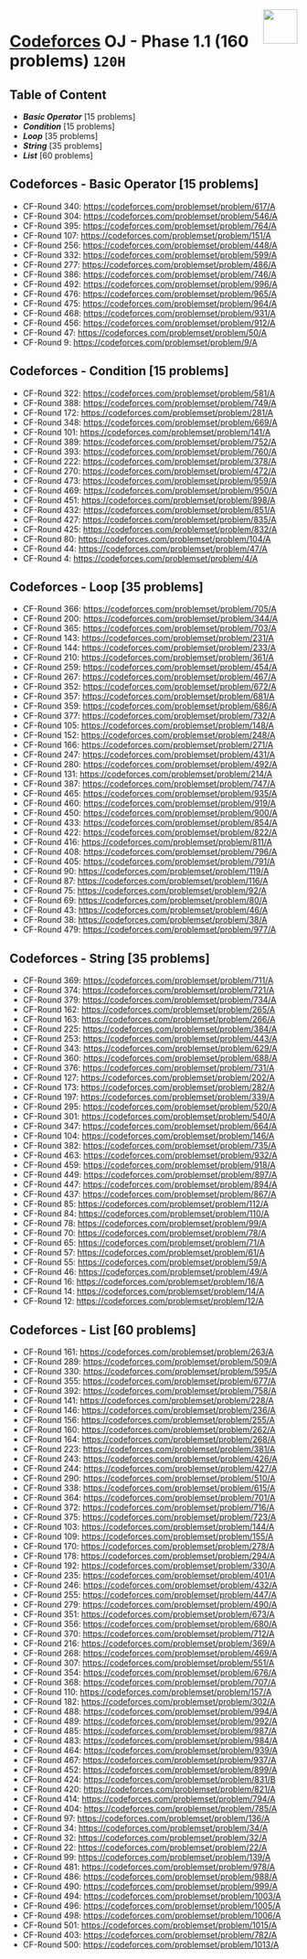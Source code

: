 <img align="right" width="60" height="60" src="https://github.com/cs-MohamedAyman/Problem-Solving-Training/blob/master/online-judges-logos/codeforces.jpg">

# [Codeforces](https://codeforces.com/) OJ - Phase 1.1 (160 problems) `120H`

## Table of Content

- ***Basic Operator*** [15 problems]
- ***Condition***      [15 problems]
- ***Loop***           [35 problems]
- ***String***         [35 problems]
- ***List***           [60 problems]

## Codeforces - Basic Operator [15 problems]

- CF-Round 340: https://codeforces.com/problemset/problem/617/A
- CF-Round 304: https://codeforces.com/problemset/problem/546/A
- CF-Round 395: https://codeforces.com/problemset/problem/764/A
- CF-Round 107: https://codeforces.com/problemset/problem/151/A
- CF-Round 256: https://codeforces.com/problemset/problem/448/A
- CF-Round 332: https://codeforces.com/problemset/problem/599/A
- CF-Round 277: https://codeforces.com/problemset/problem/486/A
- CF-Round 386: https://codeforces.com/problemset/problem/746/A
- CF-Round 492: https://codeforces.com/problemset/problem/996/A
- CF-Round 476: https://codeforces.com/problemset/problem/965/A
- CF-Round 475: https://codeforces.com/problemset/problem/964/A
- CF-Round 468: https://codeforces.com/problemset/problem/931/A
- CF-Round 456: https://codeforces.com/problemset/problem/912/A
- CF-Round 47: https://codeforces.com/problemset/problem/50/A
- CF-Round 9: https://codeforces.com/problemset/problem/9/A

## Codeforces - Condition [15 problems]

- CF-Round 322: https://codeforces.com/problemset/problem/581/A
- CF-Round 388: https://codeforces.com/problemset/problem/749/A
- CF-Round 172: https://codeforces.com/problemset/problem/281/A
- CF-Round 348: https://codeforces.com/problemset/problem/669/A
- CF-Round 101: https://codeforces.com/problemset/problem/141/A
- CF-Round 389: https://codeforces.com/problemset/problem/752/A
- CF-Round 393: https://codeforces.com/problemset/problem/760/A
- CF-Round 222: https://codeforces.com/problemset/problem/378/A
- CF-Round 270: https://codeforces.com/problemset/problem/472/A
- CF-Round 473: https://codeforces.com/problemset/problem/959/A
- CF-Round 469: https://codeforces.com/problemset/problem/950/A
- CF-Round 451: https://codeforces.com/problemset/problem/898/A
- CF-Round 432: https://codeforces.com/problemset/problem/851/A
- CF-Round 427: https://codeforces.com/problemset/problem/835/A
- CF-Round 425: https://codeforces.com/problemset/problem/832/A
- CF-Round 80: https://codeforces.com/problemset/problem/104/A
- CF-Round 44: https://codeforces.com/problemset/problem/47/A
- CF-Round 4: https://codeforces.com/problemset/problem/4/A

## Codeforces - Loop [35 problems]

- CF-Round 366: https://codeforces.com/problemset/problem/705/A
- CF-Round 200: https://codeforces.com/problemset/problem/344/A
- CF-Round 365: https://codeforces.com/problemset/problem/703/A
- CF-Round 143: https://codeforces.com/problemset/problem/231/A
- CF-Round 144: https://codeforces.com/problemset/problem/233/A
- CF-Round 210: https://codeforces.com/problemset/problem/361/A
- CF-Round 259: https://codeforces.com/problemset/problem/454/A
- CF-Round 267: https://codeforces.com/problemset/problem/467/A
- CF-Round 352: https://codeforces.com/problemset/problem/672/A
- CF-Round 357: https://codeforces.com/problemset/problem/681/A
- CF-Round 359: https://codeforces.com/problemset/problem/686/A
- CF-Round 377: https://codeforces.com/problemset/problem/732/A
- CF-Round 105: https://codeforces.com/problemset/problem/148/A
- CF-Round 152: https://codeforces.com/problemset/problem/248/A
- CF-Round 166: https://codeforces.com/problemset/problem/271/A
- CF-Round 247: https://codeforces.com/problemset/problem/431/A
- CF-Round 280: https://codeforces.com/problemset/problem/492/A
- CF-Round 131: https://codeforces.com/problemset/problem/214/A
- CF-Round 387: https://codeforces.com/problemset/problem/747/A
- CF-Round 465: https://codeforces.com/problemset/problem/935/A
- CF-Round 460: https://codeforces.com/problemset/problem/919/A
- CF-Round 450: https://codeforces.com/problemset/problem/900/A
- CF-Round 433: https://codeforces.com/problemset/problem/854/A
- CF-Round 422: https://codeforces.com/problemset/problem/822/A
- CF-Round 416: https://codeforces.com/problemset/problem/811/A
- CF-Round 408: https://codeforces.com/problemset/problem/796/A
- CF-Round 405: https://codeforces.com/problemset/problem/791/A
- CF-Round 90: https://codeforces.com/problemset/problem/119/A
- CF-Round 87: https://codeforces.com/problemset/problem/116/A
- CF-Round 75: https://codeforces.com/problemset/problem/92/A
- CF-Round 69: https://codeforces.com/problemset/problem/80/A
- CF-Round 43: https://codeforces.com/problemset/problem/46/A
- CF-Round 38: https://codeforces.com/problemset/problem/38/A
- CF-Round 479: https://codeforces.com/problemset/problem/977/A

## Codeforces - String [35 problems]

- CF-Round 369: https://codeforces.com/problemset/problem/711/A
- CF-Round 374: https://codeforces.com/problemset/problem/721/A
- CF-Round 379: https://codeforces.com/problemset/problem/734/A
- CF-Round 162: https://codeforces.com/problemset/problem/265/A
- CF-Round 163: https://codeforces.com/problemset/problem/266/A
- CF-Round 225: https://codeforces.com/problemset/problem/384/A
- CF-Round 253: https://codeforces.com/problemset/problem/443/A
- CF-Round 343: https://codeforces.com/problemset/problem/629/A
- CF-Round 360: https://codeforces.com/problemset/problem/688/A
- CF-Round 376: https://codeforces.com/problemset/problem/731/A
- CF-Round 127: https://codeforces.com/problemset/problem/202/A
- CF-Round 173: https://codeforces.com/problemset/problem/282/A
- CF-Round 197: https://codeforces.com/problemset/problem/339/A
- CF-Round 295: https://codeforces.com/problemset/problem/520/A
- CF-Round 301: https://codeforces.com/problemset/problem/540/A
- CF-Round 347: https://codeforces.com/problemset/problem/664/A
- CF-Round 104: https://codeforces.com/problemset/problem/146/A
- CF-Round 382: https://codeforces.com/problemset/problem/735/A
- CF-Round 463: https://codeforces.com/problemset/problem/932/A
- CF-Round 459: https://codeforces.com/problemset/problem/918/A
- CF-Round 449: https://codeforces.com/problemset/problem/897/A
- CF-Round 447: https://codeforces.com/problemset/problem/894/A
- CF-Round 437: https://codeforces.com/problemset/problem/867/A
- CF-Round 85: https://codeforces.com/problemset/problem/112/A
- CF-Round 84: https://codeforces.com/problemset/problem/110/A
- CF-Round 78: https://codeforces.com/problemset/problem/99/A
- CF-Round 70: https://codeforces.com/problemset/problem/78/A
- CF-Round 65: https://codeforces.com/problemset/problem/71/A
- CF-Round 57: https://codeforces.com/problemset/problem/61/A
- CF-Round 55: https://codeforces.com/problemset/problem/59/A
- CF-Round 46: https://codeforces.com/problemset/problem/49/A
- CF-Round 16: https://codeforces.com/problemset/problem/16/A
- CF-Round 14: https://codeforces.com/problemset/problem/14/A
- CF-Round 12: https://codeforces.com/problemset/problem/12/A

## Codeforces - List [60 problems]

- CF-Round 161: https://codeforces.com/problemset/problem/263/A
- CF-Round 289: https://codeforces.com/problemset/problem/509/A
- CF-Round 330: https://codeforces.com/problemset/problem/595/A
- CF-Round 355: https://codeforces.com/problemset/problem/677/A
- CF-Round 392: https://codeforces.com/problemset/problem/758/A
- CF-Round 141: https://codeforces.com/problemset/problem/228/A
- CF-Round 146: https://codeforces.com/problemset/problem/236/A
- CF-Round 156: https://codeforces.com/problemset/problem/255/A
- CF-Round 160: https://codeforces.com/problemset/problem/262/A
- CF-Round 164: https://codeforces.com/problemset/problem/268/A
- CF-Round 223: https://codeforces.com/problemset/problem/381/A
- CF-Round 243: https://codeforces.com/problemset/problem/426/A
- CF-Round 244: https://codeforces.com/problemset/problem/427/A
- CF-Round 290: https://codeforces.com/problemset/problem/510/A
- CF-Round 338: https://codeforces.com/problemset/problem/615/A
- CF-Round 364: https://codeforces.com/problemset/problem/701/A
- CF-Round 372: https://codeforces.com/problemset/problem/716/A
- CF-Round 375: https://codeforces.com/problemset/problem/723/A
- CF-Round 103: https://codeforces.com/problemset/problem/144/A
- CF-Round 109: https://codeforces.com/problemset/problem/155/A
- CF-Round 170: https://codeforces.com/problemset/problem/278/A
- CF-Round 178: https://codeforces.com/problemset/problem/294/A
- CF-Round 192: https://codeforces.com/problemset/problem/330/A
- CF-Round 235: https://codeforces.com/problemset/problem/401/A
- CF-Round 246: https://codeforces.com/problemset/problem/432/A
- CF-Round 255: https://codeforces.com/problemset/problem/447/A
- CF-Round 279: https://codeforces.com/problemset/problem/490/A
- CF-Round 351: https://codeforces.com/problemset/problem/673/A
- CF-Round 356: https://codeforces.com/problemset/problem/680/A
- CF-Round 370: https://codeforces.com/problemset/problem/712/A
- CF-Round 216: https://codeforces.com/problemset/problem/369/A
- CF-Round 268: https://codeforces.com/problemset/problem/469/A
- CF-Round 307: https://codeforces.com/problemset/problem/551/A
- CF-Round 354: https://codeforces.com/problemset/problem/676/A
- CF-Round 368: https://codeforces.com/problemset/problem/707/A
- CF-Round 110: https://codeforces.com/problemset/problem/157/A
- CF-Round 182: https://codeforces.com/problemset/problem/302/A
- CF-Round 488: https://codeforces.com/problemset/problem/994/A
- CF-Round 489: https://codeforces.com/problemset/problem/992/A
- CF-Round 485: https://codeforces.com/problemset/problem/987/A
- CF-Round 483: https://codeforces.com/problemset/problem/984/A
- CF-Round 464: https://codeforces.com/problemset/problem/939/A
- CF-Round 467: https://codeforces.com/problemset/problem/937/A
- CF-Round 452: https://codeforces.com/problemset/problem/899/A
- CF-Round 424: https://codeforces.com/problemset/problem/831/B
- CF-Round 420: https://codeforces.com/problemset/problem/821/A
- CF-Round 414: https://codeforces.com/problemset/problem/794/A
- CF-Round 404: https://codeforces.com/problemset/problem/785/A
- CF-Round 97: https://codeforces.com/problemset/problem/136/A
- CF-Round 34: https://codeforces.com/problemset/problem/34/A
- CF-Round 32: https://codeforces.com/problemset/problem/32/A
- CF-Round 22: https://codeforces.com/problemset/problem/22/A
- CF-Round 99: https://codeforces.com/problemset/problem/139/A
- CF-Round 481: https://codeforces.com/problemset/problem/978/A
- CF-Round 486: https://codeforces.com/problemset/problem/988/A
- CF-Round 490: https://codeforces.com/problemset/problem/999/A
- CF-Round 494: https://codeforces.com/problemset/problem/1003/A
- CF-Round 496: https://codeforces.com/problemset/problem/1005/A
- CF-Round 498: https://codeforces.com/problemset/problem/1006/A
- CF-Round 501: https://codeforces.com/problemset/problem/1015/A
- CF-Round 403: https://codeforces.com/problemset/problem/782/A
- CF-Round 500: https://codeforces.com/problemset/problem/1013/A
